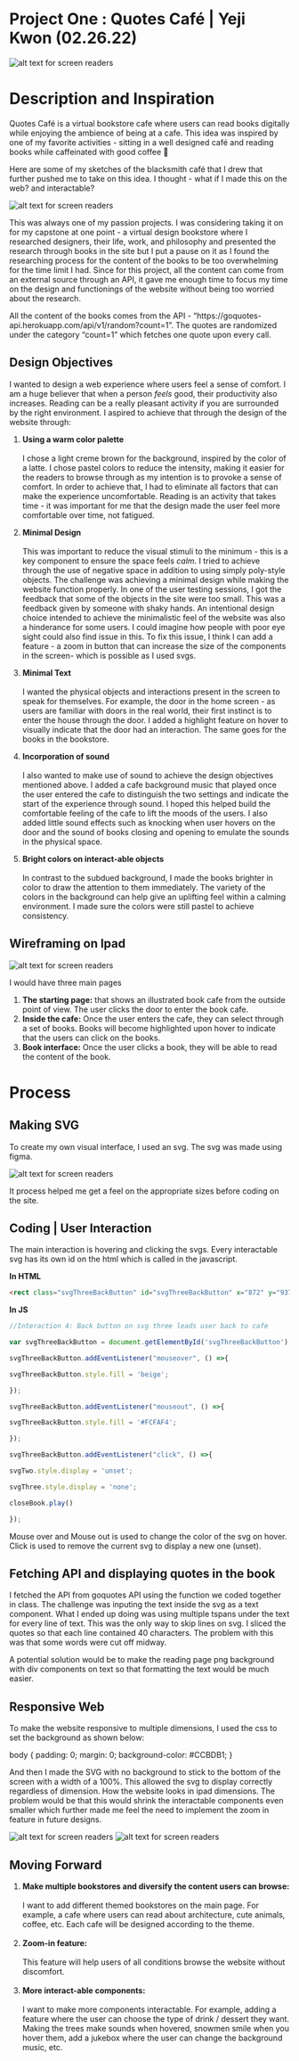# Project One : Quotes Café | Yeji Kwon (02.26.22) #

![alt text for screen readers](https://github.com/yk1932/connectionsLab/blob/main/projectOne/documentationImages/1.png)

# Description and Inspiration #

<p>Quotes Café is a virtual bookstore cafe where users can read books digitally while enjoying the ambience of being at a cafe. This idea was inspired by one of my favorite activities - sitting in a well designed café and reading books while caffeinated with good coffee 🙂</p>

<p>Here are some of my sketches of the blacksmith café that I drew that further pushed me to take on this idea. I thought - what if I made this on the web? and interactable?</p>

![alt text for screen readers](https://github.com/yk1932/connectionsLab/blob/main/projectOne/documentationImages/2.png)

<p>This was always one of my passion projects. I was considering taking it on for my capstone at one point - a virtual design bookstore where I researched designers, their life, work, and philosophy and presented the research through books in the site  but I put a pause on it as I found the researching process for the content of the books to be too overwhelming for the time limit I had. Since for this project, all the content can come from an external source through an API, it gave me enough time to focus my time on the design and functionings of the website without being too worried about the research. </p>

<p>All the content of the books comes from the API - “https://goquotes-api.herokuapp.com/api/v1/random?count=1”. The quotes are randomized under the category “count=1” which fetches one quote upon every call.</p>

## Design Objectives #

I wanted to design a web experience where users feel a sense of comfort. I am a huge believer that when a person *feels* good, their productivity also increases. Reading can be a really pleasant activity if you are surrounded by the right environment. I aspired to achieve that through the design of the website through: 

1. **Using a warm color palette** <br><br> I chose a light creme brown for the background, inspired by the color of a latte. I chose pastel colors to reduce the intensity, making it easier for the readers to browse through as my intention is to provoke a sense of comfort. In order to achieve that, I had to eliminate all factors that can make the experience uncomfortable. Reading is an activity that takes time - it was important for me that the design made the user feel more comfortable over time, not fatigued. 

2. **Minimal Design**<br><br>This was important to reduce the visual stimuli to the minimum - this is a key component to ensure the space feels *calm*. I tried to achieve through the use of negative space in addition to using simply poly-style objects. The challenge was achieving a minimal design while making the website function properly. In one of the user testing sessions, I got the feedback that some of the objects in the site were too small. This was a feedback given by someone with shaky hands. An intentional design choice intended to achieve the minimalistic feel of the website was also a hinderance for some users. I could imagine how people with poor eye sight could also find issue in this. To fix this issue, I think I can add a feature - a zoom in button that can increase the size of the components in the screen- which is possible as I used svgs.  

3. **Minimal Text** <br><br>I wanted the physical objects and interactions present in the screen to speak for themselves. For example, the door in the home screen - as users are familiar with doors in the real world, their first instinct is to enter the house through the door. I added a highlight feature on hover to visually indicate that the door had an interaction. The same goes for the books in the bookstore. 

4. **Incorporation of sound** <br><br> I also wanted to make use of sound to achieve the design objectives mentioned above. I added a cafe background music that played once the user entered the cafe to distinguish the two settings and indicate the start of the experience through sound. I hoped this helped build the comfortable feeling of the cafe to lift the moods of the users. I also added little sound effects such as knocking when user hovers on the door and the sound of books closing and opening to emulate the sounds in the physical space. 

5. **Bright colors on interact-able objects** <br><br> In contrast to the subdued background, I made the books brighter in color to draw the attention to them immediately. The variety of the colors in the background can help give an uplifting feel within a calming environment. I made sure the colors were still pastel to achieve consistency.

## Wireframing on Ipad #

![alt text for screen readers](https://github.com/yk1932/connectionsLab/blob/main/projectOne/documentationImages/3.png)

<p>I would have three main pages</p>

1. **The starting page:** that shows an illustrated book cafe from the outside point of view. The user clicks the door to enter the book cafe.
2. **Inside the cafe:** Once the user enters the cafe, they can select through a set of books. Books will become highlighted upon hover to indicate that the users can click on the books. 
3. **Book interface:** Once the user clicks a book, they will be able to read the content of the book.

# **Process**

## Making SVG #

To create my own visual interface, I used an svg. The svg was made using figma.

![alt text for screen readers](https://github.com/yk1932/connectionsLab/blob/main/projectOne/documentationImages/4.png)

It process helped me get a feel on the appropriate sizes before coding on the site.  

## Coding | User Interaction #

The main interaction is hovering and clicking the svgs. Every interactable svg has its own id on the html which is called in the javascript. 

**In HTML**

```html
<rect class="svgThreeBackButton" id="svgThreeBackButton" x="872" y="937" width="38" height="22" rx="9" fill="#FCFAF4" stroke="#9AC8C8" stroke-width="2"/>

```

**In JS**

```javascript
//Interaction 4: Back button on svg three leads user back to cafe

var svgThreeBackButton = document.getElementById('svgThreeBackButton');

svgThreeBackButton.addEventListener("mouseover", () =>{

svgThreeBackButton.style.fill = 'beige';

});

svgThreeBackButton.addEventListener("mouseout", () =>{

svgThreeBackButton.style.fill = '#FCFAF4';

});

svgThreeBackButton.addEventListener("click", () =>{

svgTwo.style.display = 'unset';

svgThree.style.display = 'none';

closeBook.play()

});

```

Mouse over and Mouse out is used to change the color of the svg on hover. Click is used to remove the current svg to display a new one (unset).

## Fetching API and displaying quotes in the book #

I fetched the API from goquotes API using the function we coded together in class. The challenge was inputing the text inside the svg as a text component. What I ended up doing was using multiple tspans under the text for every line of text. This was the only way to skip lines on svg. I sliced the quotes so that each line contained 40 characters. The problem with this was that some words were cut off midway. 

A potential solution would be to make the reading page png background with div components on text so that formatting the text would be much easier. 

## Responsive Web #

To make the website responsive to multiple dimensions, I used the css to set the background as shown below: 

body {
padding: 0; margin: 0;
background-color: #CCBDB1;
}

And then I made the SVG with no background to stick to the bottom of the screen with a width of a 100%. This allowed the svg to display correctly regardless of dimension. How the website looks in ipad dimensions. The problem would be that this would shrink the interactable components even smaller which further made me feel the need to implement the zoom in feature in future designs.

![alt text for screen readers](https://github.com/yk1932/connectionsLab/blob/main/projectOne/documentationImages/5.png)
![alt text for screen readers](https://github.com/yk1932/connectionsLab/blob/main/projectOne/documentationImages/6.png)

## Moving Forward

1. **Make multiple bookstores and diversify the content users can browse:** <br><br> I want to add different themed bookstores on the main page. For example, a cafe where users can read about architecture, cute animals, coffee, etc. Each cafe will be designed according to the theme. <br><br>
2. **Zoom-in feature:** <br><br>This feature will help users of all conditions browse the website without discomfort. <br><br>
3. **More interact-able components:**<br><br>I want to make more components interactable. For example, adding a feature where the user can choose the type of drink / dessert they want. Making the trees make sounds when hovered, snowmen smile when you hover them, add a jukebox where the user can change the background music, etc.
